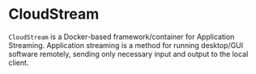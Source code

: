 # CloudStream

`CloudStream` is a Docker-based framework/container for Application Streaming. Application streaming is a method for running desktop/GUI software remotely, sending only necessary input and output to the local client.
